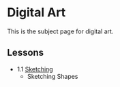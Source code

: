 # Digital Art
 This is the subject page for digital art.
 
## Lessons

 - 1.1 [Sketching](/sketching.md)
    - Sketching Shapes
